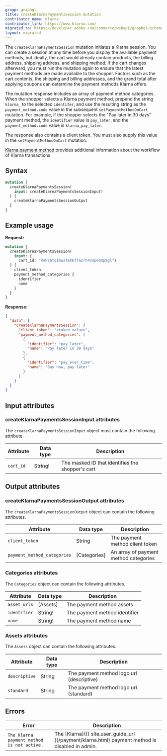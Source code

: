 ```yaml
---
group: graphql
title: createKlarnaPaymentsSession mutation
contributor_name: Klarna
contributor_link: https://www.klarna.com/
migrated_to: https://developer.adobe.com/commerce/webapi/graphql/schema/checkout/mutations/create-klarna-payments-session/
layout: migrated
---
```


The `createKlarnaPaymentsSession` mutation initiates a Klarna session. You can create a session at any time before you display the available payment methods, but ideally, the cart would already contain products, the billing address, shipping address, and shipping method. If the cart changes afterward, you must run the mutation again to ensure that the latest payment methods are made available to the shopper. Factors such as the cart contents, the shipping and billing addresses, and the grand total after applying coupons can determine the payment methods Klarna offers.

The mutation response includes an array of payment method categories. When the shopper selects a Klarna payment method, prepend the string `klarna_` to the selected `identifer`, and use the resulting string as the `payment_method.code` value in the subsequent `setPaymentMethodOnCart` mutation. For example, if the shopper selects the "Pay later in 30 days" payment method, the `identifier` value is `pay_later`, and the `payment_method.code` value is `klarna_pay_later`.

The response also contains a client token. You must also supply this value in the `setPaymentMethodOnCart` mutation.

[Klarna payment method]({{page.baseurl}}/graphql/payment-methods/klarna.html) provides additional information about the workflow of Klarna transactions.

## Syntax

```graphql
mutation {
  createKlarnaPaymentsSession(
    input: createKlarnaPaymentsSessionInput!
  ) {
    createKlarnaPaymentsSessionOutput
  }
}
```

## Example usage

**Request:**

```graphql
mutation {
  createKlarnaPaymentsSession(
    input: {
      cart_id: "VaP2GtqImwsTEXEf7azrh4vopebXp8gl"}
  ) {
    client_token
    payment_method_categories {
      identifier
      name
    }
  }
}
```

**Response:**

```json
{
  "data": {
    "createKlarnaPaymentsSession": {
      "client_token": "<token_value>",
      "payment_method_categories": [
        {
          "identifier": "pay_later",
          "name": "Pay later in 30 days"
        },
        {
          "identifier": "pay_over_time",
          "name": "Buy now, pay later"
        }
      ]
    }
  }
}
```

## Input attributes

### createKlarnaPaymentsSessionInput attributes

The `createKlarnaPaymentsSessionInput` object must contain the following attribute.

Attribute | Data type | Description
--- | --- | ---
`cart_id` | String! | The masked ID that identifies the shopper's cart

## Output attributes

### createKlarnaPaymentsSessionOutput attributes

The `createKlarnaPaymentsSessionOutput` object can contain the following attributes.

Attribute | Data type | Description
--- | --- | ---
`client_token` |  String | The payment method client token
`payment_method_categories` | [Categories] | An array of payment method categories

### Categories attributes

The `Categories` object can contain the following attributes.

Attribute | Data type | Description
--- | --- | ---
`asset_urls` | [Assets] | The payment method assets
`identifier` | String! | The payment method identifier
`name` | String! | The payment method name

### Assets attributes

The `Assets` object can contain the following attributes.

Attribute | Data type | Description
--- | --- | ---
`descriptive` | String | The payment method logo url (descriptive)
`standard` | String | The payment method logo url (standard)

## Errors

Error | Description
--- | ---
`The Klarna payment method is not active.` | The [Klarna]({{ site.user_guide_url }}/payment/klarna.html) payment method is disabled in admin.
